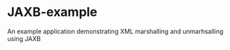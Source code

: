 JAXB-example
============

An example application demonstrating XML marshalling and unmarhsalling using JAXB